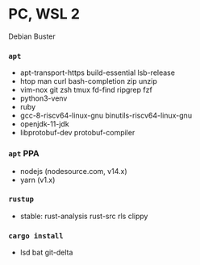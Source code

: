 PC, WSL 2
========
Debian Buster

### `apt`
- apt-transport-https build-essential lsb-release
- htop man curl bash-completion zip unzip
- vim-nox git zsh tmux fd-find ripgrep fzf
- python3-venv
- ruby
- gcc-8-riscv64-linux-gnu binutils-riscv64-linux-gnu
- openjdk-11-jdk
- libprotobuf-dev protobuf-compiler

### `apt` PPA
- nodejs (nodesource.com, v14.x)
- yarn (v1.x)

### `rustup`
- stable: rust-analysis rust-src rls clippy

### `cargo install`
- lsd bat git-delta
